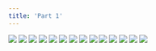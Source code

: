 ```yaml
---
title: 'Part 1'
---
```


![](/images/the-thing-in-the-water/part-1/001.png)
![](/images/the-thing-in-the-water/part-1/002.png)
![](/images/the-thing-in-the-water/part-1/003.png)
![](/images/the-thing-in-the-water/part-1/004.png)
![](/images/the-thing-in-the-water/part-1/005.png)
![](/images/the-thing-in-the-water/part-1/006.png)
![](/images/the-thing-in-the-water/part-1/007.png)
![](/images/the-thing-in-the-water/part-1/008.png)
![](/images/the-thing-in-the-water/part-1/009.png)
![](/images/the-thing-in-the-water/part-1/010.png)
![](/images/the-thing-in-the-water/part-1/011.png)
![](/images/the-thing-in-the-water/part-1/012.png)
![](/images/the-thing-in-the-water/part-1/013.png)
![](/images/the-thing-in-the-water/part-1/014.png)